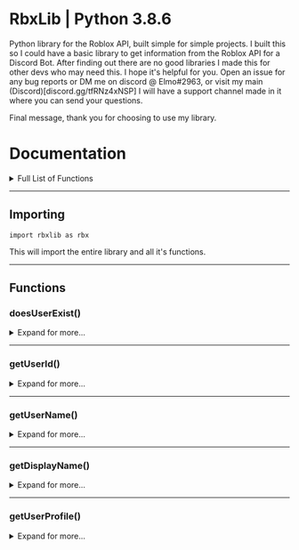 # RbxLib | Python 3.8.6
Python library for the Roblox API, built simple for simple projects.
I built this so I could have a basic library to get information from the Roblox API for a Discord Bot.  After finding out there are no good libraries I made this for other devs who may need this.  I hope it's helpful for you.  Open an issue for any bug reports or DM me on discord @ Elmo#2963, or visit my main (Discord)[discord.gg/tfRNz4xNSP] I will have a support channel made in it where you can send your questions.

Final message, thank you for choosing to use my library.


# Documentation

<details>
  <summary>Full List of Functions</summary>
  
  1. doesUserExist()
  2. getUserId()
  3. getUserName()
  4. getDisplayName()
  5. getUserProfile()

</details>

--- 

## Importing
`import rbxlib as rbx`

This will import the entire library and all it's functions.


--- 
## Functions

### doesUserExist()
<details>
  <summary>Expand for more...</summary>

  Arguments: user[String/Integer]

  Example:

  ```python
  print(rbx.doesUserExist("TheROBLOXMAPMAKE")) -> True
  print(rbx.doesUserExist(378776480)) -> True
  ```

  Notes: This function will return `True` or `False` depending on if the user exists or not.
</details>

--- 

### getUserId()
<details>
  <summary>Expand for more...</summary>

  Arguments: name[String]

  Example:

  ```python
  print(rbx.getUserId("TheROBLOXMAPMAKE")) -> [True, 378776480]
  print(rbx.getUserId("OAIWhofnahi")) -> [False, 'User not found']
  ```

  Notes: You will input a username and it will return an array, the first index is either `True` or `False`, the second index will be the `userId` or the error message.
</details>

--- 

### getUserName()
<details>
  <summary>Expand for more...</summary>

  Arguments: id[Integer]

  Example:

  ```python
  print(rbx.getUserName(378776480)) -> [True, 'TheROBLOXMAPMAKE']
  print(rbx.getUserId(32897428937589)) -> [False, 'The user id is invalid.']
  ```

  Notes: You will input a userId and it will return an array, the first index is either `True` or `False`; The second index will be the `username` or the error message.
</details>

--- 

### getDisplayName()
<details>
  <summary>Expand for more...</summary>

  Arguments: id[Integer]

  Example:

 ```python
  print(rbx.getDisplayName(378776480)) -> [True, 'TheROBLOXMAPMAKE']
  print(rbx.getDisplayName(32897428937589)) -> [False, 'The user id is invalid.']
 ```

  Notes: You will input a userId and it will return an array, the first index is either `True` or `False`; The second index will be the `displayname` or the error message.
</details>

--- 

### getUserProfile()
<details>
  <summary>Expand for more...</summary>

  Arguments: user[String/Integer]

  Example:

 ```python
  print(rbx.getDisplayName(378776480)) -> [True, 'TheROBLOXMAPMAKE']
  print(rbx.getDisplayName(32897428937589)) -> [False, 'The user id is invalid.']
 ```

  Notes: You will input a userId and it will return an array, the first index is either `True` or `False`; The second index will be the `displayname` or the error message.
</details>
